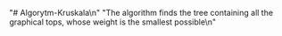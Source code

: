 "# Algorytm-Kruskala\n" 
"The algorithm finds the tree containing all the graphical tops, whose weight is the smallest possible\n"
